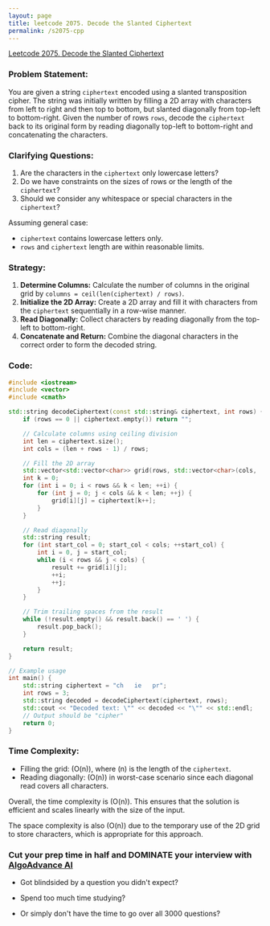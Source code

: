```yaml
---
layout: page
title: leetcode 2075. Decode the Slanted Ciphertext
permalink: /s2075-cpp
---
```

[Leetcode 2075. Decode the Slanted Ciphertext](https://algoadvance.github.io/algoadvance/l2075)
### Problem Statement:

You are given a string `ciphertext` encoded using a slanted transposition cipher. The string was initially written by filling a 2D array with characters from left to right and then top to bottom, but slanted diagonally from top-left to bottom-right. Given the number of rows `rows`, decode the `ciphertext` back to its original form by reading diagonally top-left to bottom-right and concatenating the characters.

### Clarifying Questions:
1. Are the characters in the `ciphertext` only lowercase letters?
2. Do we have constraints on the sizes of rows or the length of the `ciphertext`?
3. Should we consider any whitespace or special characters in the `ciphertext`?

Assuming general case:
- `ciphertext` contains lowercase letters only.
- `rows` and `ciphertext` length are within reasonable limits.

### Strategy:

1. **Determine Columns:** Calculate the number of columns in the original grid by `columns = ceil(len(ciphertext) / rows)`.
2. **Initialize the 2D Array:** Create a 2D array and fill it with characters from the `ciphertext` sequentially in a row-wise manner.
3. **Read Diagonally:** Collect characters by reading diagonally from the top-left to bottom-right.
4. **Concatenate and Return:** Combine the diagonal characters in the correct order to form the decoded string.

### Code:

```cpp
#include <iostream>
#include <vector>
#include <cmath>

std::string decodeCiphertext(const std::string& ciphertext, int rows) {
    if (rows == 0 || ciphertext.empty()) return "";

    // Calculate columns using ceiling division
    int len = ciphertext.size();
    int cols = (len + rows - 1) / rows;

    // Fill the 2D array
    std::vector<std::vector<char>> grid(rows, std::vector<char>(cols, ' '));
    int k = 0;
    for (int i = 0; i < rows && k < len; ++i) {
        for (int j = 0; j < cols && k < len; ++j) {
            grid[i][j] = ciphertext[k++];
        }
    }

    // Read diagonally
    std::string result;
    for (int start_col = 0; start_col < cols; ++start_col) {
        int i = 0, j = start_col;
        while (i < rows && j < cols) {
            result += grid[i][j];
            ++i;
            ++j;
        }
    }

    // Trim trailing spaces from the result
    while (!result.empty() && result.back() == ' ') {
        result.pop_back();
    }

    return result;
}

// Example usage
int main() {
    std::string ciphertext = "ch   ie   pr";
    int rows = 3;
    std::string decoded = decodeCiphertext(ciphertext, rows);
    std::cout << "Decoded text: \"" << decoded << "\"" << std::endl; 
    // Output should be "cipher"
    return 0;
}
```

### Time Complexity:

- Filling the grid: \(O(n)\), where \(n\) is the length of the `ciphertext`.
- Reading diagonally: \(O(n)\) in worst-case scenario since each diagonal read covers all characters.
  
Overall, the time complexity is \(O(n)\). This ensures that the solution is efficient and scales linearly with the size of the input.

The space complexity is also \(O(n)\) due to the temporary use of the 2D grid to store characters, which is appropriate for this approach.


### Cut your prep time in half and DOMINATE your interview with [AlgoAdvance AI](https://algoAdvance.com)

- Got blindsided by a question you didn't expect?

- Spend too much time studying?

- Or simply don't have the time to go over all 3000 questions?

